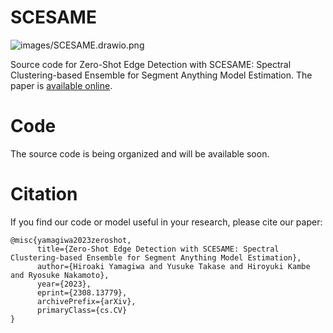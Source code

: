 # SCESAME

![images/SCESAME.drawio.png](images/SCESAME.drawio.png)

Source code for Zero-Shot Edge Detection with SCESAME: Spectral Clustering-based Ensemble for Segment Anything Model Estimation. The paper is [available online](https://arxiv.org/abs/2308.13779).

# Code
The source code is being organized and will be available soon. 


# Citation
If you find our code or model useful in your research, please cite our paper:
```
@misc{yamagiwa2023zeroshot,
      title={Zero-Shot Edge Detection with SCESAME: Spectral Clustering-based Ensemble for Segment Anything Model Estimation}, 
      author={Hiroaki Yamagiwa and Yusuke Takase and Hiroyuki Kambe and Ryosuke Nakamoto},
      year={2023},
      eprint={2308.13779},
      archivePrefix={arXiv},
      primaryClass={cs.CV}
}
```